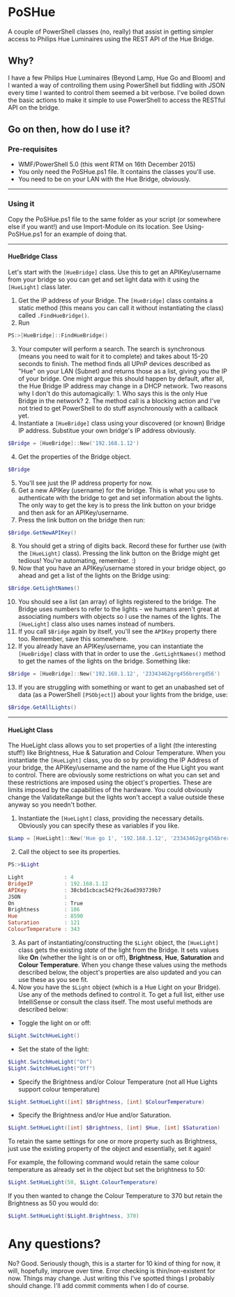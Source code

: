# PoSHue
A couple of PowerShell classes (no, really) that assist in getting simpler access to Philips Hue Luminaires using the REST API of the Hue Bridge.

## Why?
I have a few Philips Hue Luminaires (Beyond Lamp, Hue Go and Bloom) and I wanted a way of controlling them using PowerShell but fiddling with JSON every time I wanted to control them seemed a bit verbose. I've boiled down the basic actions to make it simple to use PowerShell to access the RESTful API on the bridge.

## Go on then, how do I use it?
### Pre-requisites
 * WMF/PowerShell 5.0 (this went RTM on 16th December 2015)
 * You only need the PoSHue.ps1 file. It contains the classes you'll use.
 * You need to be on your LAN with the Hue Bridge, obviously.

---

### Using it
Copy the PoSHue.ps1 file to the same folder as your script (or somewhere else if you want!) and use Import-Module on its location. See Using-PoSHue.ps1 for an example of doing that.

----

#### HueBridge Class
Let's start with the ```[HueBridge]``` class. Use this to get an APIKey/username from your bridge so you can get and set light data with it using the ```[HueLight]``` class later.
 1. Get the IP address of your Bridge. The ```[HueBridge]``` class contains a static method (this means you can call it without instantiating the class) called ```.FindHueBridge()```.
 2. Run
```powershell
PS:>[HueBridge]::FindHueBridge()
```
 3. Your computer will perform a search. The search is synchronous (means you need to wait for it to complete) and takes about 15-20 seconds to finish. The method finds all UPnP devices described as "Hue" on your LAN (Subnet) and returns those as a list, giving you the IP of your bridge. One might argue this should happen by default, after all, the Hue Bridge IP address may change in a DHCP network. Two reasons why I don't do this automagically: 1. Who says this is the only Hue Bridge in the network? 2. The method call is a blocking action and I've not tried to get PowerShell to do stuff asynchronously with a callback yet.
 3. Instantiate a ```[HueBridge]``` class using your discovered (or known) Bridge IP address. Substitue your own bridge's IP address obviously.
```powershell
$Bridge = [HueBridge]::New('192.168.1.12')
```
 4. Get the properties of the Bridge object.
```powershell
$Bridge
```
 5. You'll see just the IP address property for now.
 6. Get a new APIKey (username) for the bridge. This is what you use to authenticate with the bridge to get and set information about the lights. The only way to get the key is to press the link button on your bridge and then ask for an APIKey/username.
 7. Press the link button on the bridge then run:
```powershell
$Bridge.GetNewAPIKey()
```
 8. You should get a string of digits back. Record these for further use (with the ```[HueLight]``` class). Pressing the link button on the Bridge might get tedious! You're automating, remember. :)
 9. Now that you have an APIKey/username stored in your bridge object, go ahead and get a list of the lights on the Bridge using:
```powershell
$Bridge.GetLightNames()
```
 10. You should see a list (an array) of lights registered to the bridge. The Bridge uses numbers to refer to the lights - we humans aren't great at associating numbers with objects so I use the names of the lights. The ```[HueLight]``` class also uses names instead of numbers.
 11. If you call ```$Bridge``` again by itself, you'll see the ```APIKey``` property there too. Remember, save this somewhere.
 12. If you already have an APIKey/username, you can instantiate the ```[HueBridge]``` class with that in order to use the ```.GetLightNames()``` method to get the names of the lights on the bridge. Something like: 
```powershell
$Bridge = [HueBridge]::New('192.168.1.12', '23343462grg456brergd56')
```
 13. If you are struggling with something or want to get an unabashed set of data (as a PowerShell ```[PSObject]```) about your lights from the bridge, use:
```powershell
$Bridge.GetAllLights()
```

---

#### HueLight Class
The HueLight class allows you to set properties of a light (the interesting stuff!) like Brightness, Hue & Saturation and Colour Temperature. When you instantiate the ```[HueLight]``` class, you do so by providing the IP Address of your bridge, the APIKey/username and the name of the Hue Light you want to control.
There are obviously some restrictions on what you can set and these restrictions are imposed using the object's properties. These are limits imposed by the capabilities of the hardware. You could obviously change the ValidateRange but the lights won't accept a value outside these anyway so you needn't bother.
 1. Instantiate the ```[HueLight]``` class, providing the necessary details. Obviously you can specify these as variables if you like.
 ```powershell
 $Lamp = [HueLight]::New('Hue go 1', '192.168.1.12', '23343462grg456brergd56')
 ```
 2. Call the object to see its properties.
 ```powershell
 PS:>$Light
 
 Light             : 4
 BridgeIP          : 192.168.1.12
 APIKey            : 38cbd1cbcac542f9c26ad393739b7
 JSON              : 
 On                : True
 Brightness        : 106
 Hue               : 8590
 Saturation        : 121
 ColourTemperature : 343
 
 ```
 3. As part of instantiating/constructing the ```$Light``` object, the ```[HueLight]``` class gets the existing *state* of the light from the Bridge. It sets values like **On** (whether the light is on or off), **Brightness**, **Hue**, **Saturation** and **Colour Temperature**. When you change these values using the methods described below, the object's properties are also updated and you can use these as you see fit.
 4. Now you have the ```$Light``` object (which is a Hue Light on your Bridge). Use any of the methods defined to control it. To get a full list, either use IntelliSense or consult the class itself. The most useful methods are described below:
  * Toggle the light on or off:
 ```powershell
 $Light.SwitchHueLight()
 ```
  * Set the state of the light:
 ```powershell
 $Light.SwitchHueLight("On")
 $Light.SwitchHueLight("Off")
 ```
  * Specify the Brightness and/or Colour Temperature (not all Hue Lights support colour temperature)
 ```powershell
 $Light.SetHueLight([int] $Brightness, [int] $ColourTemperature)
 ``` 
  * Specify the Brightness and/or Hue and/or Saturation.
  ```powershell
  $Light.SetHueLight([int] $Brightness, [int] $Hue, [int] $Saturation)
  ```

To retain the same settings for one or more property such as Brightness, just use the existing property of the object and essentially, set it again!

For example, the following command would retain the same colour temperature as already set in the object but set the brightness to 50:
```powershell
$Light.SetHueLight(50, $Light.ColourTemperature)
```
If you then wanted to change the Colour Temperature to 370 but retain the Brightness as 50 you would do: 
```powershell
$Light.SetHueLight($Light.Brightness, 370)
```  

# Any questions?
No? Good.
Seriously though, this is a starter for 10 kind of thing for now, it will, hopefully, improve over time. Error checking is thin/non-existent for now. Things may change. Just writing this I've spotted things I probably should change. I'll add commit comments when I do of course.
